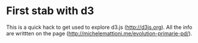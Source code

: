 First stab with d3
==================

This is a quick hack to get used to explore d3.js (http://d3js.org). 
All the info are writtten on the page (http://michelemattioni.me/evolution-primarie-pd/).
